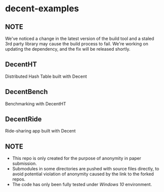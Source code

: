 # decent-examples

## NOTE

We've noticed a change in the latest version of the build tool and a staled 3rd party library may cause the build process to fail. We're working on updating the dependency, and the fix will be released shortly.

## DecentHT

Distributed Hash Table built with Decent

## DecentBench

Benchmarking with DecentHT

## DecentRide

Ride-sharing app built with Decent

## NOTE
- This repo is only created for the purpose of anonymity in paper submission.
- Submodules in some directories are pushed with source files directly, to avoid potential violation of anonymity caused by the link to the forked repos.
- The code has only been fully tested under *Windows 10* environment.
